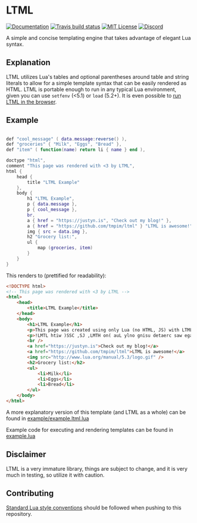 # LTML

[![Documentation](https://img.shields.io/badge/-docs-blue.svg?style=flat-square)](https://tmpim.github.io/ltml) [![Travis build status](https://img.shields.io/travis/tmpim/ltml.svg?style=flat-square)](https://travis-ci.org/tmpim/ltml) [![MIT License](https://img.shields.io/github/license/tmpim/ltml.svg?style=flat-square)](LICENSE) [![Discord](https://img.shields.io/discord/591488795040546818.svg?style=flat-square)](https://discord.gg/gd4KZvE)

A simple and concise templating engine that takes advantage of elegant Lua syntax.

## Explanation

LTML utilizes Lua's tables and optional parentheses around table and string literals to allow for a simple template syntax that can be easily rendered as HTML. LTML is portable enough to run in any typical Lua environment, given you can use `setfenv` (<5.1) or `load` (5.2+). It is even possible to [run LTML in the browser](https://github.com/tmpim/ltml-react).

## Example

```lua

def "cool_message" ( data.message:reverse() ),
def "groceries" { "Milk", "Eggs", "Bread" },
def "item" ( function(name) return li { name } end ),

doctype "html",
comment "This page was rendered with <3 by LTML",
html {
    head {
        title "LTML Example"
    },
    body {
        h1 "LTML Example",
        p { data.message },
        p { cool_message },
        br,
        a { href = "https://justyn.is", "Check out my blog!" },
        a { href = "https://github.com/tmpim/ltml" } "LTML is awesome!",
        img { src = data.img },
        h2 "Grocery list:",
        ul {
            map (groceries, item)
        }
    }
}
```

This renders to (prettified for readability):

```html
<!DOCTYPE html>
<!-- This page was rendered with <3 by LTML -->
<html>
    <head>
        <title>LTML Example</title>
    </head>
    <body>
        <h1>LTML Example</h1>
        <p>This page was created using only Lua (no HTML, JS) with LTML!</p>
        <p>!LMTL htiw )SSC ,SJ ,LMTH on( auL ylno gnisu detaerc saw egap sihT</p>
        <br />
        <a href="https://justyn.is">Check out my blog!</a>
        <a href="https://github.com/tmpim/ltml">LTML is awesome!</a>
        <img src="http://www.lua.org/manual/5.3/logo.gif" />
        <h2>Grocery list:</h2>
        <ul>
            <li>Milk</li>
            <li>Eggs</li>
            <li>Bread</li>
        </ul>
    </body>
</html>
```

A more explanatory version of this template (and LTML as a whole) can be found in [example/example.ltml.lua](example/example.ltml.lua)

Example code for executing and rendering templates can be found in [example.lua](example.lua)

## Disclaimer

LTML is a very immature library, things are subject to change, and it is very much in testing, so utilize it with caution.

## Contributing

[Standard Lua style conventions](http://lua-users.org/wiki/LuaStyleGuide) should be followed when pushing to this repository.
